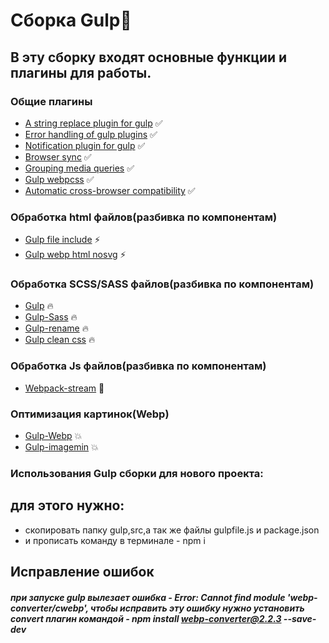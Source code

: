# Сборка Gulp🚀
## В эту сборку входят основные функции и плагины для работы.

### Общие плагины
+ [A string replace plugin for gulp](https://www.npmjs.com/package/gulp-replace) ✅
+ [Error handling of gulp plugins](https://www.npmjs.com/package/gulp-plumber) ✅
+ [Notification plugin for gulp](https://www.npmjs.com/package/gulp-notify) ✅
+ [Browser sync](https://www.npmjs.com/package/browser-sync) ✅
+ [Grouping media queries](https://www.npmjs.com/package/gulp-group-css-media-queries) ✅
+ [Gulp webpcss](https://www.npmjs.com/package/gulp-webpcss) ✅
+ [Automatic cross-browser compatibility](https://www.npmjs.com/package/eslint-plugin-cross-browser-compatibility-check) ✅

### Обработка html файлов(разбивка по компонентам)
+ [Gulp file include](https://www.npmjs.com/package/gulp-file-include) ⚡️
+ [Gulp webp html nosvg](https://www.npmjs.com/package/gulp-webp-html-nosvg) ⚡️

### Обработка SCSS/SASS файлов(разбивка по компонентам)
+ [Gulp](https://www.npmjs.com/package/sass) 🔥
+ [Gulp-Sass](https://www.npmjs.com/package/gulp-sass) 🔥
+ [Gulp-rename](https://www.npmjs.com/package/gulp-rename) 🔥
+ [Gulp clean css](https://www.npmjs.com/package/gulp-clean-css) 🔥

### Обработка Js файлов(разбивка по компонентам)
+ [Webpack-stream](https://www.npmjs.com/package/webpack-stream) 🚨

### Оптимизация картинок(Webp)
+ [Gulp-Webp](https://www.npmjs.com/package/gulp-webp) 💥
+ [Gulp-imagemin](https://www.npmjs.com/package/gulp-imagemin) 💥

### Использования Gulp сборки для нового проекта:
## для этого нужно:
+ скопировать папку gulp,src,а так же файлы gulpfile.js и package.json
+ и прописать команду в терминале - npm i
## Исправление ошибок
##### при запуске gulp вылезает ошибка - Error: Cannot find module 'webp-converter/cwebp', чтобы исправить эту ошибку нужно установить convert плагин командой - npm install webp-converter@2.2.3 --save-dev
